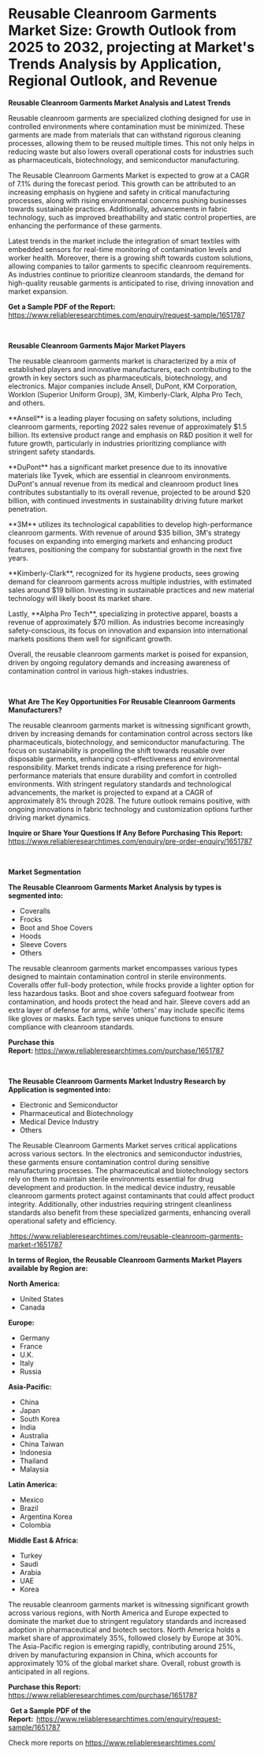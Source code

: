 <p><h1>Reusable Cleanroom Garments Market Size: Growth Outlook from 2025 to 2032, projecting at Market's Trends Analysis by Application, Regional Outlook, and Revenue</h1></p><p><strong>Reusable Cleanroom Garments Market Analysis and Latest Trends</strong></p>
<p><p>Reusable cleanroom garments are specialized clothing designed for use in controlled environments where contamination must be minimized. These garments are made from materials that can withstand rigorous cleaning processes, allowing them to be reused multiple times. This not only helps in reducing waste but also lowers overall operational costs for industries such as pharmaceuticals, biotechnology, and semiconductor manufacturing.</p><p>The Reusable Cleanroom Garments Market is expected to grow at a CAGR of 7.1% during the forecast period. This growth can be attributed to an increasing emphasis on hygiene and safety in critical manufacturing processes, along with rising environmental concerns pushing businesses towards sustainable practices. Additionally, advancements in fabric technology, such as improved breathability and static control properties, are enhancing the performance of these garments.</p><p>Latest trends in the market include the integration of smart textiles with embedded sensors for real-time monitoring of contamination levels and worker health. Moreover, there is a growing shift towards custom solutions, allowing companies to tailor garments to specific cleanroom requirements. As industries continue to prioritize cleanroom standards, the demand for high-quality reusable garments is anticipated to rise, driving innovation and market expansion.</p></p>
<p><strong>Get a Sample PDF of the Report:&nbsp;</strong> <a href="https://www.reliableresearchtimes.com/enquiry/request-sample/1651787?utm_campaign=3067&utm_medium=2&utm_source=Github&utm_content=ia&utm_term=04042025&utm_id=reusable-cleanroom-garments">https://www.reliableresearchtimes.com/enquiry/request-sample/1651787</a></p>
<p>&nbsp;</p>
<p><strong>Reusable Cleanroom Garments Major Market Players</strong></p>
<p><p>The reusable cleanroom garments market is characterized by a mix of established players and innovative manufacturers, each contributing to the growth in key sectors such as pharmaceuticals, biotechnology, and electronics. Major companies include Ansell, DuPont, KM Corporation, Worklon (Superior Uniform Group), 3M, Kimberly-Clark, Alpha Pro Tech, and others. </p><p>**Ansell** is a leading player focusing on safety solutions, including cleanroom garments, reporting 2022 sales revenue of approximately $1.5 billion. Its extensive product range and emphasis on R&D position it well for future growth, particularly in industries prioritizing compliance with stringent safety standards.</p><p>**DuPont** has a significant market presence due to its innovative materials like Tyvek, which are essential in cleanroom environments. DuPont's annual revenue from its medical and cleanroom product lines contributes substantially to its overall revenue, projected to be around $20 billion, with continued investments in sustainability driving future market penetration.</p><p>**3M** utilizes its technological capabilities to develop high-performance cleanroom garments. With revenue of around $35 billion, 3M's strategy focuses on expanding into emerging markets and enhancing product features, positioning the company for substantial growth in the next five years.</p><p>**Kimberly-Clark**, recognized for its hygiene products, sees growing demand for cleanroom garments across multiple industries, with estimated sales around $19 billion. Investing in sustainable practices and new material technology will likely boost its market share.</p><p>Lastly, **Alpha Pro Tech**, specializing in protective apparel, boasts a revenue of approximately $70 million. As industries become increasingly safety-conscious, its focus on innovation and expansion into international markets positions them well for significant growth.</p><p>Overall, the reusable cleanroom garments market is poised for expansion, driven by ongoing regulatory demands and increasing awareness of contamination control in various high-stakes industries.</p></p>
<p>&nbsp;</p>
<p><strong>What Are The Key Opportunities For Reusable Cleanroom Garments Manufacturers?</strong></p>
<p><p>The reusable cleanroom garments market is witnessing significant growth, driven by increasing demands for contamination control across sectors like pharmaceuticals, biotechnology, and semiconductor manufacturing. The focus on sustainability is propelling the shift towards reusable over disposable garments, enhancing cost-effectiveness and environmental responsibility. Market trends indicate a rising preference for high-performance materials that ensure durability and comfort in controlled environments. With stringent regulatory standards and technological advancements, the market is projected to expand at a CAGR of approximately 8% through 2028. The future outlook remains positive, with ongoing innovations in fabric technology and customization options further driving market dynamics.</p></p>
<p><strong>Inquire or Share Your Questions If Any Before Purchasing This Report:</strong> <a href="https://www.reliableresearchtimes.com/enquiry/pre-order-enquiry/1651787?utm_campaign=3067&utm_medium=2&utm_source=Github&utm_content=ia&utm_term=04042025&utm_id=reusable-cleanroom-garments">https://www.reliableresearchtimes.com/enquiry/pre-order-enquiry/1651787</a></p>
<p>&nbsp;</p>
<p><strong>Market Segmentation</strong></p>
<p><strong>The Reusable Cleanroom Garments Market Analysis by types is segmented into:</strong></p>
<p><ul><li>Coveralls</li><li>Frocks</li><li>Boot and Shoe Covers</li><li>Hoods</li><li>Sleeve Covers</li><li>Others</li></ul></p>
<p><p>The reusable cleanroom garments market encompasses various types designed to maintain contamination control in sterile environments. Coveralls offer full-body protection, while frocks provide a lighter option for less hazardous tasks. Boot and shoe covers safeguard footwear from contamination, and hoods protect the head and hair. Sleeve covers add an extra layer of defense for arms, while 'others' may include specific items like gloves or masks. Each type serves unique functions to ensure compliance with cleanroom standards.</p></p>
<p><strong>Purchase this Report:&nbsp;</strong><a href="https://www.reliableresearchtimes.com/purchase/1651787?utm_campaign=3067&utm_medium=2&utm_source=Github&utm_content=ia&utm_term=04042025&utm_id=reusable-cleanroom-garments">https://www.reliableresearchtimes.com/purchase/1651787</a></p>
<p>&nbsp;</p>
<p><strong>The Reusable Cleanroom Garments Market Industry Research by Application is segmented into:</strong></p>
<p><ul><li>Electronic and Semiconductor</li><li>Pharmaceutical and Biotechnology</li><li>Medical Device Industry</li><li>Others</li></ul></p>
<p><p>The Reusable Cleanroom Garments Market serves critical applications across various sectors. In the electronics and semiconductor industries, these garments ensure contamination control during sensitive manufacturing processes. The pharmaceutical and biotechnology sectors rely on them to maintain sterile environments essential for drug development and production. In the medical device industry, reusable cleanroom garments protect against contaminants that could affect product integrity. Additionally, other industries requiring stringent cleanliness standards also benefit from these specialized garments, enhancing overall operational safety and efficiency.</p></p>
<p><a href="https://www.reliableresearchtimes.com/reusable-cleanroom-garments-market-r1651787?utm_campaign=3067&utm_medium=2&utm_source=Github&utm_content=ia&utm_term=04042025&utm_id=reusable-cleanroom-garments">&nbsp;https://www.reliableresearchtimes.com/reusable-cleanroom-garments-market-r1651787</a></p>
<p><strong>In terms of Region, the Reusable Cleanroom Garments Market Players available by Region are:</strong></p>
<p>
    <p> <strong> North America: </strong>
        <ul>
            <li>United States</li>
            <li>Canada</li>
        </ul>
        </p> 
    <p> <strong> Europe: </strong>
        <ul>
            <li>Germany</li>
            <li>France</li>
            <li>U.K.</li>
            <li>Italy</li>
            <li>Russia</li>
        </ul>
        </p> 
    <p> <strong> Asia-Pacific: </strong>
        <ul>
            <li>China</li>
            <li>Japan</li>
            <li>South Korea</li>
            <li>India</li>
            <li>Australia</li>
            <li>China Taiwan</li>
            <li>Indonesia</li>
            <li>Thailand</li>
            <li>Malaysia</li>
        </ul>
        </p> 
    <p> <strong> Latin America: </strong>
        <ul>
            <li>Mexico</li>
            <li>Brazil</li>
            <li>Argentina Korea</li>
            <li>Colombia</li>
        </ul>
        </p> 
    <p> <strong> Middle East & Africa: </strong>
        <ul>
            <li>Turkey</li>
            <li>Saudi</li>
            <li>Arabia</li>
            <li>UAE</li>
            <li>Korea</li>
        </ul>
    </p>
    </p>
<p><p>The reusable cleanroom garments market is witnessing significant growth across various regions, with North America and Europe expected to dominate the market due to stringent regulatory standards and increased adoption in pharmaceutical and biotech sectors. North America holds a market share of approximately 35%, followed closely by Europe at 30%. The Asia-Pacific region is emerging rapidly, contributing around 25%, driven by manufacturing expansion in China, which accounts for approximately 10% of the global market share. Overall, robust growth is anticipated in all regions.</p></p>
<p><strong>Purchase this Report: </strong><a href="https://www.reliableresearchtimes.com/purchase/1651787?utm_campaign=3067&utm_medium=2&utm_source=Github&utm_content=ia&utm_term=04042025&utm_id=reusable-cleanroom-garments">https://www.reliableresearchtimes.com/purchase/1651787</a></p>
<p>&nbsp;<strong>Get a Sample PDF of the Report:&nbsp;&nbsp;</strong><a href="https://www.reliableresearchtimes.com/enquiry/request-sample/1651787?utm_campaign=3067&utm_medium=2&utm_source=Github&utm_content=ia&utm_term=04042025&utm_id=reusable-cleanroom-garments">https://www.reliableresearchtimes.com/enquiry/request-sample/1651787</a></p>
<p><strong></strong></p>
<p>Check more reports on <a href="https://www.reliableresearchtimes.com/?utm_campaign=3067&utm_medium=2&utm_source=Github&utm_content=ia&utm_term=04042025&utm_id=reusable-cleanroom-garments">https://www.reliableresearchtimes.com/</a></p>